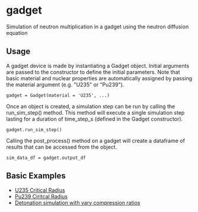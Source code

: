 # gadget
Simulation of neutron multiplication in a gadget using the neutron diffusion equation  

## Usage
A gadget device is made by instantiating a Gadget object. Initial arguments are passed to the constructor to define the initial parameters. Note that basic material and nuclear properties are automatically assigned by passing the material argument (e.g. "U235" or "Pu239").  

`gadget = Gadget(material = 'U235', ...)`

Once an object is created, a simulation step can be run by calling the run_sim_step() method. This method will execute a single simulation step lasting for a duration of time_step_s (defined in the Gadget constructor).

`gadget.run_sim_step()`

Calling the post_process() method on a gadget will create a dataframe of results that can be accessed from the object.

`sim_data_df = gadget.output_df`

## Basic Examples
* [U235 Critical Radius](U235_Critical_Radius.ipynb)
* [Pu239 Ciritcal Radius](Pu239_Critcal_Radius.ipynb)
* [Detonation simulation with vary compression ratios](U235_compression_ratio_example.ipynb)


